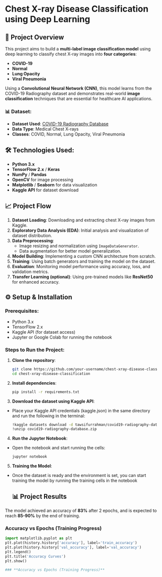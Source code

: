 # **Chest X-ray Disease Classification using Deep Learning**

## 🚀 **Project Overview**

This project aims to build a **multi-label image classification model** using deep learning to classify chest X-ray images into **four categories**:
- **COVID-19**
- **Normal**
- **Lung Opacity**
- **Viral Pneumonia**

Using a **Convolutional Neural Network (CNN)**, this model learns from the COVID-19 Radiography dataset and demonstrates real-world **image classification** techniques that are essential for healthcare AI applications.

### 📊 **Dataset**:
- **Dataset Used**: [COVID-19 Radiography Database](https://www.kaggle.com/datasets/tawsifurrahman/covid19-radiography-database)
- **Data Type**: Medical Chest X-rays
- **Classes**: COVID, Normal, Lung Opacity, Viral Pneumonia

## 🛠️ **Technologies Used**:

- **Python 3.x**
- **TensorFlow 2.x** / **Keras**
- **NumPy** / **Pandas**
- **OpenCV** for image processing
- **Matplotlib** / **Seaborn** for data visualization
- **Kaggle API** for dataset download

## 📈 **Project Flow**

1. **Dataset Loading**: Downloading and extracting chest X-ray images from Kaggle.
2. **Exploratory Data Analysis (EDA)**: Initial analysis and visualization of dataset distribution.
3. **Data Preprocessing**:
   - Image resizing and normalization using `ImageDataGenerator`.
   - Data augmentation for better model generalization.
4. **Model Building**: Implementing a custom CNN architecture from scratch.
5. **Training**: Using batch generators and training the model on the dataset.
6. **Evaluation**: Monitoring model performance using accuracy, loss, and validation metrics.
7. **Transfer Learning (optional)**: Using pre-trained models like **ResNet50** for enhanced accuracy.

## ⚙️ **Setup & Installation**

### Prerequisites:

- Python 3.x
- TensorFlow 2.x
- Kaggle API (for dataset access)
- Jupyter or Google Colab for running the notebook

### Steps to Run the Project:

1. **Clone the repository**:
   ```bash
   git clone https://github.com/your-username/chest-xray-disease-classification.git
   cd chest-xray-disease-classification

2. **Install dependencies**:
   ```bash
   pip install -r requirements.txt

3. **Download the dataset using Kaggle API**:

- Place your Kaggle API credentials (kaggle.json) in the same directory and run the following in the terminal:

  ```bash
  !kaggle datasets download -d tawsifurrahman/covid19-radiography-database
  !unzip covid19-radiography-database.zip

4. **Run the Jupyter Notebook**:

- Open the notebook and start running the cells:
  ```bash
  jupyter notebook

5. **Training the Model**:

- Once the dataset is ready and the environment is set, you can start training the model by running the training cells in the notebook

  ## 📊 **Project Results**

The model achieved an accuracy of **83%** after 2 epochs, and is expected to reach **85-90%** by the end of training.

### **Accuracy vs Epochs (Training Progress)**

```python
import matplotlib.pyplot as plt
plt.plot(history.history['accuracy'], label='train_accuracy')
plt.plot(history.history['val_accuracy'], label='val_accuracy')
plt.legend()
plt.title('Accuracy Curves')
plt.show()

### **Accuracy vs Epochs (Training Progress)**
